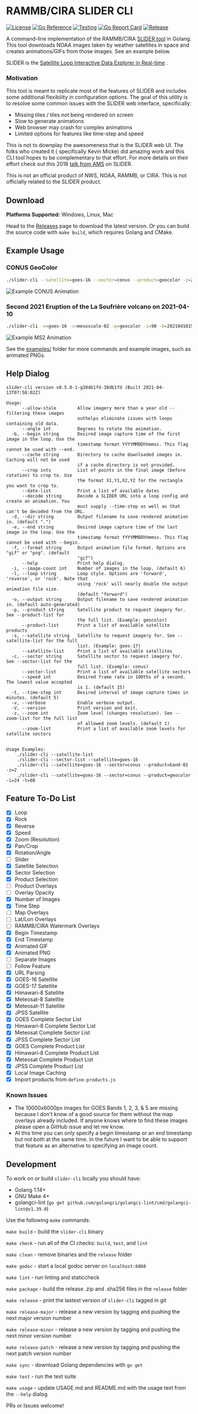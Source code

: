# RAMMB/CIRA SLIDER CLI

[![License](https://img.shields.io/github/license/colinmcintosh/SLIDER-cli.svg)](https://github.com/colinmcintosh/SLIDER-cli/blob/main/LICENSE)
[![Go Reference](https://pkg.go.dev/badge/github.com/colinmcintosh/slider-cli/slider.svg)](https://pkg.go.dev/github.com/colinmcintosh/slider-cli/slider)
[![Testing](https://github.com/colinmcintosh/SLIDER-cli/actions/workflows/build-main.yml/badge.svg?branch=main)](https://github.com/colinmcintosh/SLIDER-cli/actions/workflows/build-main.yml)
[![Go Report Card](https://goreportcard.com/badge/github.com/colinmcintosh/SLIDER-cli)](https://goreportcard.com/report/github.com/colinmcintosh/SLIDER-cli)
[![Release](https://img.shields.io/github/release/colinmcintosh/SLIDER-cli.svg)](https://github.com/colinmcintosh/SLIDER-cli/releases/latest)

A command-line implementation of the
RAMMB/CIRA [SLIDER tool](https://rammb-slider.cira.colostate.edu/)
in Golang. This tool downloads NOAA images taken by weather satellites in space and creates
animations/GIFs from those images. See an example below.

SLIDER is
the [Satellite Loop Interactive Data Explorer in Real-time](https://www.satelliteconferences.noaa.gov/2017/doc/poster/94.pdf)
.

### Motivation

This tool is meant to replicate most of the features of SLIDER and includes some additional
flexibility in configuration options. The goal of this utility is to resolve some common issues with
the SLIDER web interface, specifically:

- Missing tiles / tiles not being rendered on screen
- Slow to generate animations
- Web browser may crash for complex animations
- Limited options for features like time-step and speed

This is not to downplay the awesomeness that is the SLIDER web UI. The folks who created it (
specifically Kevin Micke) did amazing work and this CLI tool hopes to be complementary to that
effort. For more details on their effort check out this
2018 [talk from AMS](https://ams.confex.com/ams/98Annual/webprogram/Paper336810.html)
on SLIDER.

This is not an official product of NWS, NOAA, RAMMB, or CIRA. This is not officially related to the
SLIDER product.

## Download

**Platforms Supported:** Windows, Linux, Mac

Head to the [Releases](https://github.com/colinmcintosh/SLIDER-cli/releases)
page to download the latest version. Or you can build the source code with
`make build`, which requires Golang and CMake.

## Example Usage

### CONUS GeoColor

```bash
./slider-cli --satellite=goes-16 --sector=conus --product=geocolor -z=2
```

![Example CONUS Animation](examples/cira-rammb-slider---goes-16---conus---geocolor---20210407140615-20210407154115.gif)

### Second 2021 Eruption of the La Soufrière volcano on 2021-04-10

```bash
./slider-cli -s=goes-16 -c=mesoscale-02 -p=geocolor -i=90 -b=20210410152000 -t=2 --speed=10 --crop=250,250,750,750
```

![Example MS2 Animation](examples/cira-rammb-slider_goes-16_ms2_geocolor_500x500_20210410151951-20210410181751.gif)

See the [examples/](examples) folder for more commands and example images, such as animated PNGs.

## Help Dialog

```
slider-cli version v0.5.0-1-g38db1fd-38db1fd (Built 2021-04-13T07:58:02Z)

Usage:
      --allow-stale        Allow imagery more than a year old -- filtering these images
                           outhelps eliminate issues with loops containing old data.
      --angle int          Degrees to rotate the animation.
  -b, --begin string       Desired image capture time of the first image in the loop. Use the
                           timestamp format YYYYMMDDhhmmss. This flag cannot be used with --end.
      --cache string       Directory to cache downloaded images in. Caching will not be used
                           if a cache directory is not provided.
      --crop ints          List of points in the final image (before rotation) to crop to. Use
                           the format X1,Y1,X2,Y2 for the rectangle you want to crop to.
      --date-list          Print a list of available dates
      --decode string      Decode a SLIDER URL into a loop config and create an animation. You
                           must supply --time-step as well as that can't be decoded from the URL.
  -d, --dir string         Output filename to save rendered animation in. (default ".")
  -e, --end string         Desired image capture time of the last image in the loop. Use the
                           timestamp format YYYYMMDDhhmmss. This flag cannot be used with --begin.
  -f, --format string      Output animation file format. Options are "gif" or "png". (default
                           "gif")
      --help               Print help dialog.
  -i, --image-count int    Number of images in the loop. (default 6)
  -l, --loop string        Loop style. Options are 'forward', 'reverse', or 'rock'. Note that
                           using 'rock' will nearly double the output animation file size.
                           (default "forward")
  -o, --output string      Output filename to save rendered animation in. (default auto-generated)
  -p, --product string     Satellite product to request imagery for. See --product-list for
                           the full list. (Example: geocolor)
      --product-list       Print a list of available satellite products
  -s, --satellite string   Satellite to request imagery for. See --satellite-list for the full
                           list. (Example: goes-17)
      --satellite-list     Print a list of available satellites
  -c, --sector string      Satellite sector to request imagery for. See --sector-list for the
                           full list. (Example: conus)
      --sector-list        Print a list of available satellite sectors
      --speed int          Desired frame rate in 100ths of a second. The lowest value accepted
                           is 1. (default 15)
  -t, --time-step int      Desired interval of image capture times in minutes. (default 5)
  -v, --verbose            Enable verbose output.
  -V, --version            Print version and exit.
  -z, --zoom int           Zoom level (changes resolution). See --zoom-list for the full list
                           of allowed zoom levels. (default 1)
      --zoom-list          Print a list of available zoom levels for satellite sectors


Usage Examples:
    ./slider-cli --satellite-list
    ./slider-cli --sector-list --satellite=goes-16
    ./slider-cli --satellite=goes-16 --sector=conus --product=band-01 -z=2
    ./slider-cli --satellite=goes-16 --sector=conus --product=geocolor -i=24 -t=60
```

## Feature To-Do List

- [x] Loop
- [x] Rock
- [x] Reverse
- [x] Speed
- [x] Zoom (Resolution)
- [x] Pan/Crop
- [x] Rotation/Angle
- [ ] Slider
- [x] Satellite Selection
- [x] Sector Selection
- [x] Product Selection
- [ ] Product Overlays
- [ ] Overlay Opacity
- [x] Number of Images
- [x] Time Step
- [ ] Map Overlays
- [ ] Lat/Lon Overlays
- [ ] RAMMB/CIRA Watermark Overlays
- [x] Begin Timestamp
- [x] End Timestamp
- [x] Animated GIF
- [x] Animated PNG
- [ ] Separate Images
- [ ] Follow Feature
- [x] URL Parsing
- [x] GOES-16 Satellite
- [x] GOES-17 Satellite
- [x] Himawari-8 Satellite
- [x] Meteosat-8 Satellite
- [x] Meteosat-11 Satellite
- [x] JPSS Satellite
- [x] GOES Complete Sector List
- [x] Himawari-8 Complete Sector List
- [x] Meteosat Complete Sector List
- [x] JPSS Complete Sector List
- [x] GOES Complete Product List
- [x] Himawari-8 Complete Product List
- [x] Meteosat Complete Product List
- [x] JPSS Complete Product List
- [x] Local Image Caching
- [x] Import products from `define-products.js`

### Known Issues

- The 10000x6000px images for GOES Bands 1, 2, 3, & 5 are missing because I don't know of a good
  source for them without the map overlays already included. If anyone knows where to find these
  images please open a GitHub issue and let me know.
- At this time you can only specify a begin timestamp or an end timestamp but not both at the same
  time. In the future I want to be able to support that feature as an alternative to specifying an
  image count.

## Development

To work on or build `slider-cli` locally you should have:

- Golang 1.14+
- GNU Make 4+
- golangci-lint (`go get github.com/golangci/golangci-lint/cmd/golangci-lint@v1.39.0`)

Use the following `make` commands:

`make build` - build the `slider-cli` binary

`make check` - run all of the CI checks: `build`, `test`, and `lint`

`make clean` - remove binaries and the `release` folder

`make godoc` - start a local godoc server on `localhost:6060`

`make lint` - run linting and staticcheck

`make package` - build the release .zip and .sha256 files in the `release` folder

`make release` - print the lastest version of `slider-cli` tagged in git

`make release-major` - release a new version by tagging and pushing the next major version number

`make release-minor` - release a new version by tagging and pushing the next minor version number

`make release-patch` - release a new version by tagging and pushing the next patch version number

`make sync` - download Golang dependencies with `go get`

`make test` - run the test suite

`make usage` - update USAGE.md and README.md with the usage text from the `--help` dialog

PRs or Issues welcome!
